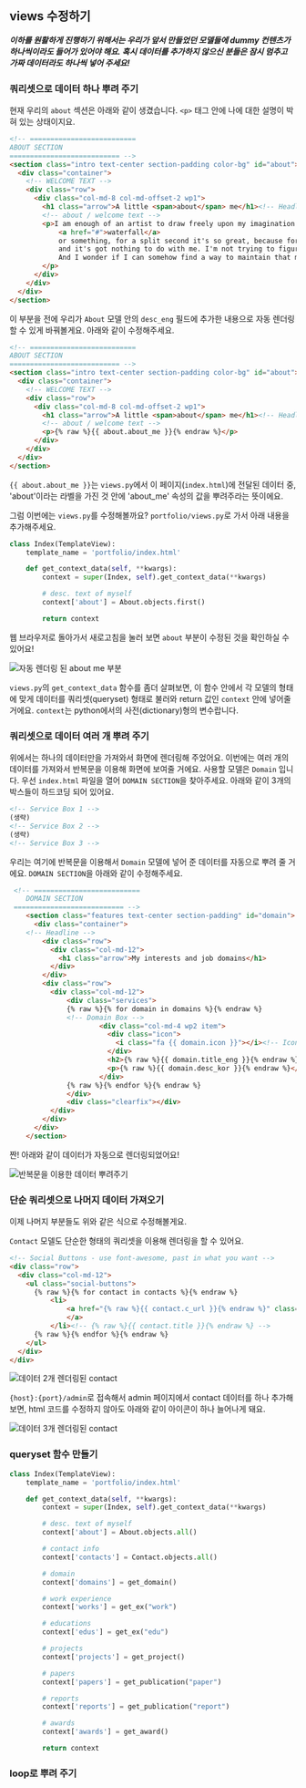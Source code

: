 ## views 수정하기

***이하를 원활하게 진행하기 위해서는 우리가 앞서 만들었던 모델들에 dummy 컨텐츠가 하나씩이라도 들어가 있어야 해요.
혹시 데이터를 추가하지 않으신 분들은 잠시 멈추고 가짜 데이터라도 하나씩 넣어 주세요!***


### 쿼리셋으로 데이터 하나 뿌려 주기
현재 우리의 `about` 섹션은 아래와 같이 생겼습니다.
`<p>` 태그 안에 나에 대한 설명이 박혀 있는 상태이지요.
```html
<!-- ==========================
ABOUT SECTION  
=========================== -->
<section class="intro text-center section-padding color-bg" id="about">
  <div class="container">
    <!-- WELCOME TEXT -->
    <div class="row">
      <div class="col-md-8 col-md-offset-2 wp1">
        <h1 class="arrow">A little <span>about</span> me</h1><!-- Headline -->
        <!-- about / welcome text -->
        <p>I am enough of an artist to draw freely upon my imagination. The point is that when I see a sunset or a 
            <a href="#">waterfall</a> 
            or something, for a split second it's so great, because for a little bit I'm out of my brain, 
            and it's got nothing to do with me. I'm not trying to figure it out, you know what I mean? 
            And I wonder if I can somehow find a way to maintain that mind stillness.
        </p>
      </div>
    </div>
  </div>
</section>
```

이 부분을 전에 우리가 `About` 모델 안의 `desc_eng` 필드에 추가한 내용으로 
자동 렌더링 할 수 있게 바꿔볼게요.
아래와 같이 수정해주세요.
```html
<!-- ==========================
ABOUT SECTION  
=========================== -->
<section class="intro text-center section-padding color-bg" id="about">
  <div class="container">
    <!-- WELCOME TEXT -->
    <div class="row">
      <div class="col-md-8 col-md-offset-2 wp1">
        <h1 class="arrow">A little <span>about</span> me</h1><!-- Headline -->
        <!-- about / welcome text -->
        <p>{% raw %}{{ about.about_me }}{% endraw %}</p>
      </div>
    </div>
  </div>
</section>
```

`{{ about.about_me }}`는 `views.py`에서 이 페이지(`index.html`)에 전달된 데이터 중,
'about'이라는 라벨을 가진 것 안에 'about_me' 속성의 값을 뿌려주라는 뜻이에요.

그럼 이번에는 `views.py`를 수정해볼까요?
`portfolio/views.py`로 가서 아래 내용을 추가해주세요.
```python
class Index(TemplateView):
    template_name = 'portfolio/index.html'

    def get_context_data(self, **kwargs):
        context = super(Index, self).get_context_data(**kwargs)

        # desc. text of myself
        context['about'] = About.objects.first()

        return context
```

웹 브라우저로 돌아가서 새로고침을 눌러 보면 `about` 부분이 수정된 것을 확인하실 수 있어요!

![자동 렌더링 된 about me 부분](img/1.PNG)

`views.py`의 `get_context_data` 함수를 좀더 살펴보면,
이 함수 안에서 각 모델의 형태에 맞게 데이터를 쿼리셋(queryset) 형태로 불러와
return 값인 `context` 안에 넣어줄 거에요.
`context`는 python에서의 사전(dictionary)형의 변수랍니다.


### 쿼리셋으로 데이터 여러 개 뿌려 주기

위에서는 하나의 데이터만을 가져와서 화면에 렌더링해 주었어요.
이번에는 여러 개의 데이터를 가져와서 반복문을 이용해 화면에 보여줄 거에요.
사용할 모델은 `Domain` 입니다.
우선 `index.html` 파일을 열어 `DOMAIN SECTION`을 찾아주세요.
아래와 같이 3개의 박스들이 하드코딩 되어 있어요.

```html
<!-- Service Box 1 -->
(생략)
<!-- Service Box 2 -->
(생략)
<!-- Service Box 3 -->
```

우리는 여기에 반복문을 이용해서 `Domain` 모델에 넣어 준 데이터를 자동으로 뿌려 줄 거에요.
`DOMAIN SECTION`을 아래와 같이 수정해주세요.
```html
 <!-- ==========================
    DOMAIN SECTION
 =========================== -->
    <section class="features text-center section-padding" id="domain">
      <div class="container">
    <!-- Headline -->
        <div class="row">
          <div class="col-md-12">
            <h1 class="arrow">My interests and job domains</h1>
          </div>
        </div>
        <div class="row">
          <div class="col-md-12">
              <div class="services">
              {% raw %}{% for domain in domains %}{% endraw %}
              <!-- Domain Box -->
                      <div class="col-md-4 wp2 item">
                        <div class="icon">
                          <i class="fa {{ domain.icon }}"></i><!-- Icon -->
                        </div>
                        <h2>{% raw %}{{ domain.title_eng }}{% endraw %}</h2><!-- Title -->
                        <p>{% raw %}{{ domain.desc_kor }}{% endraw %}</p><!-- Description -->
                      </div>
              {% raw %}{% endfor %}{% endraw %}
              </div>
              <div class="clearfix"></div>
          </div>
        </div>
      </div>
    </section>
```

짠! 아래와 같이 데이터가 자동으로 렌더링되었어요!

![반복문을 이용한 데이터 뿌려주기](img/2.PNG)


### 단순 쿼리셋으로 나머지 데이터 가져오기
이제 나머지 부분들도 위와 같은 식으로 수정해볼게요.

`Contact` 모델도 단순한 형태의 쿼리셋을 이용해 렌더링을 할 수 있어요.
```html
<!-- Social Buttons - use font-awesome, past in what you want -->
<div class="row">
  <div class="col-md-12">
    <ul class="social-buttons">
      {% raw %}{% for contact in contacts %}{% endraw %}
          <li>
              <a href="{% raw %}{{ contact.c_url }}{% endraw %}" class="social-btn"><i class="fa {% raw %}{{ contact.icon }}{% endraw %}"></i>
              </a>
          </li><!-- {% raw %}{{ contact.title }}{% endraw %} -->
      {% raw %}{% endfor %}{% endraw %}
    </ul>
  </div>
</div>
```

![데이터 2개 렌더링된 contact](img/3.PNG)


`{host}:{port}/admin`로 접속해서 admin 페이지에서 contact 데이터를 하나 추가해 보면,
html 코드를 수정하지 않아도 아래와 같이 아이콘이 하나 늘어나게 돼요.

![데이터 3개 렌더링된 contact](img/4.PNG)



### queryset 함수 만들기

```python
class Index(TemplateView):
    template_name = 'portfolio/index.html'

    def get_context_data(self, **kwargs):
        context = super(Index, self).get_context_data(**kwargs)

        # desc. text of myself
        context['about'] = About.objects.all()

        # contact info
        context['contacts'] = Contact.objects.all()

        # domain
        context['domains'] = get_domain()

        # work experience
        context['works'] = get_ex("work")

        # educations
        context['edus'] = get_ex("edu")

        # projects
        context['projects'] = get_project()

        # papers
        context['papers'] = get_publication("paper")

        # reports
        context['reports'] = get_publication("report")

        # awards
        context['awards'] = get_award()

        return context
```



### loop로 뿌려 주기

